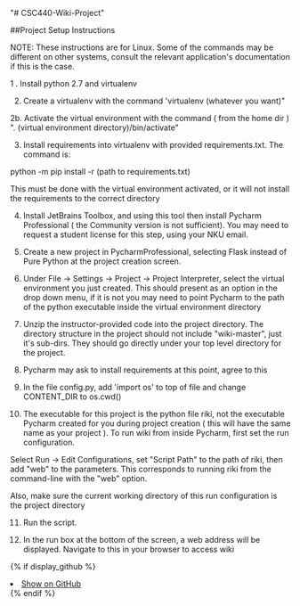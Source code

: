 "# CSC440-Wiki-Project" 

##Project Setup Instructions

NOTE: These instructions are for Linux. Some of the commands may be different on other systems, consult the relevant application's documentation if this is the case.

1 . Install python 2.7 and virtualenv

2. Create a virtualenv with the command 'virtualenv (whatever you want)"

2b. Activate the virtual environment with the command ( from the home dir ) ". (virtual environment directory)/bin/activate"

3. Install requirements into virtualenv with provided requirements.txt. The command is:

python -m pip install -r (path to requirements.txt)

This must be done with the virtual environment activated, or it will not install the requirements to the correct directory

4. Install JetBrains Toolbox, and using this tool then install Pycharm Professional ( the Community version is not sufficient). You may need to request a student license for this step, using your NKU email.

5. Create a new project in PycharmProfessional, selecting Flask instead of Pure Python at the project creation screen.

6. Under File -> Settings -> Project -> Project Interpreter, select the virtual environment you just created. This should present as an option in the drop down menu, if it is not you may need to point Pycharm to the path of the python executable inside the virtual environment directory

7. Unzip the instructor-provided code into the project directory. The directory structure in the project should not include "wiki-master", just it's sub-dirs. They should go directly under your top level directory for the project.

8. Pycharm may ask to install requirements at this point, agree to this

9. In the file config.py, add 'import os' to top of file and change CONTENT_DIR to os.cwd()

10. The executable for this project is the python file riki, not the executable Pycharm created for you during project creation ( this will have the same name as your project ). To run wiki from inside Pycharm, first set the run configuration.

Select Run -> Edit Configurations, set "Script Path" to the path of riki, then add "web" to the parameters. This corresponds to running riki from the command-line with the "web" option.

Also, make sure the current working directory of this run configuration is the project directory

11. Run the script.

12. In the run box at the bottom of the screen, a web address will be displayed. Navigate to this in your browser to access wiki

{% if display_github %}
    <li><a href="https://github.com/{{ github_user }}/{{ github_repo }}
    /blob/{{ github_version }}{{ conf_py_path }}{{ pagename }}.rst">
    Show on GitHub</a></li>
{% endif %}
